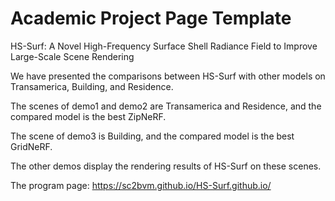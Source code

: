 # Academic Project Page Template
HS-Surf: A Novel High-Frequency Surface Shell Radiance Field to Improve Large-Scale Scene Rendering

We have presented the comparisons between HS-Surf with other models on Transamerica, Building, and Residence.

The scenes of demo1 and demo2 are Transamerica and Residence, and the compared model is the best ZipNeRF.

The scene of demo3 is Building, and the compared model is the best GridNeRF.

The other demos display the rendering results of HS-Surf on these scenes.

The program page: https://sc2bvm.github.io/HS-Surf.github.io/
